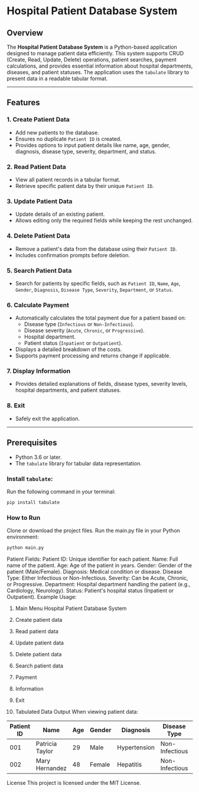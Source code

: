 # Hospital Patient Database System

## Overview

The **Hospital Patient Database System** is a Python-based application designed to manage patient data efficiently. This system supports CRUD (Create, Read, Update, Delete) operations, patient searches, payment calculations, and provides essential information about hospital departments, diseases, and patient statuses. The application uses the `tabulate` library to present data in a readable tabular format.

---

## Features

### **1. Create Patient Data**
- Add new patients to the database.
- Ensures no duplicate `Patient ID` is created.
- Provides options to input patient details like name, age, gender, diagnosis, disease type, severity, department, and status.

### **2. Read Patient Data**
- View all patient records in a tabular format.
- Retrieve specific patient data by their unique `Patient ID`.

### **3. Update Patient Data**
- Update details of an existing patient.
- Allows editing only the required fields while keeping the rest unchanged.

### **4. Delete Patient Data**
- Remove a patient's data from the database using their `Patient ID`.
- Includes confirmation prompts before deletion.

### **5. Search Patient Data**
- Search for patients by specific fields, such as `Patient ID`, `Name`, `Age`, `Gender`, `Diagnosis`, `Disease Type`, `Severity`, `Department`, or `Status`.

### **6. Calculate Payment**
- Automatically calculates the total payment due for a patient based on:
  - Disease type (`Infectious` or `Non-Infectious`).
  - Disease severity (`Acute`, `Chronic`, or `Progressive`).
  - Hospital department.
  - Patient status (`Inpatient` or `Outpatient`).
- Displays a detailed breakdown of the costs.
- Supports payment processing and returns change if applicable.

### **7. Display Information**
- Provides detailed explanations of fields, disease types, severity levels, hospital departments, and patient statuses.

### **8. Exit**
- Safely exit the application.

---

## Prerequisites

- Python 3.6 or later.
- The `tabulate` library for tabular data representation.

### Install `tabulate`:
Run the following command in your terminal:
```bash
pip install tabulate
```
### How to Run
Clone or download the project files.
Run the main.py file in your Python environment:
```bash
python main.py
```


Patient Fields:
Patient ID: Unique identifier for each patient.
Name: Full name of the patient.
Age: Age of the patient in years.
Gender: Gender of the patient (Male/Female).
Diagnosis: Medical condition or disease.
Disease Type: Either Infectious or Non-Infectious.
Severity: Can be Acute, Chronic, or Progressive.
Department: Hospital department handling the patient (e.g., Cardiology, Neurology).
Status: Patient's hospital status (Inpatient or Outpatient).
Example Usage:

1. Main Menu
Hospital Patient Database System

1. Create patient data
2. Read   patient data
3. Update patient data
4. Delete patient data
5. Search patient data
6. Payment
7. Information
8. Exit

2. Tabulated Data Output
When viewing patient data:

| Patient ID | Name             | Age | Gender | Diagnosis     | Disease Type   | Severity    | Department         | Status      |
|------------|------------------|-----|--------|---------------|----------------|-------------|--------------------|-------------|
| 001        | Patricia Taylor  | 29  | Male   | Hypertension  | Non-Infectious | Progressive | Cardiology         | Outpatient  |
| 002        | Mary Hernandez   | 48  | Female | Hepatitis     | Non-Infectious | Chronic     | Cardiology         | Outpatient  |


License
This project is licensed under the MIT License.
